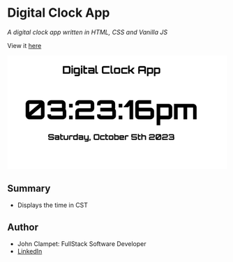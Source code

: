 # Digital Clock App

*A digital clock app written in HTML, CSS and Vanilla JS*

View it [here](https://clockapp-sdmm-third-assignment.pages.dev/)

![preview](src/clock_preview.png)

## Summary 

- Displays the time in CST

## Author

- John Clampet: FullStack Software Developer
- [LinkedIn](https://www.linkedin.com/in/john-clampet-264007122/)
